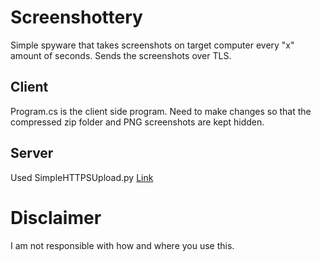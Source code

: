 # Screenshottery
Simple spyware that takes screenshots on target computer every "x" amount of seconds.
Sends the screenshots over TLS.

## Client
Program.cs is the client side program. Need to make changes so that the compressed zip folder and PNG screenshots are kept hidden. 

## Server
Used SimpleHTTPSUpload.py 
[Link](https://github.com/HackLikeAPornstar/GibsonBird/blob/master/chapter5/simpleHTTPsUpload.py#L104)

# Disclaimer
I am not responsible with how and where you use this. 
